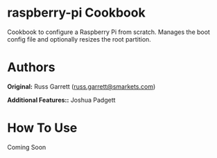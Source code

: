 # raspberry-pi Cookbook

Cookbook to configure a Raspberry Pi from scratch. Manages the
boot config file and optionally resizes the root partition.

# Authors

**Original:** Russ Garrett (russ.garrett@smarkets.com)

**Additional Features::** Joshua Padgett

# How To Use

Coming Soon

